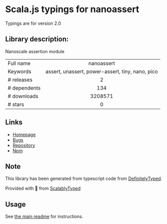 
# Scala.js typings for nanoassert

Typings are for version 2.0

## Library description:
Nanoscale assertion module

|                    |                 |
| ------------------ | :-------------: |
| Full name          | nanoassert |
| Keywords           | assert, unassert, power-assert, tiny, nano, pico |
| # releases         | 2 |
| # dependents       | 134 |
| # downloads        | 3208571 |
| # stars            | 0 |

## Links
- [Homepage](https://github.com/emilbayes/nanoassert#readme)
- [Bugs](https://github.com/emilbayes/nanoassert/issues)
- [Repository](https://github.com/emilbayes/nanoassert)
- [Npm](https://www.npmjs.com/package/nanoassert)
    


## Note
This library has been generated from typescript code from [DefinitelyTyped](https://definitelytyped.org).

Provided with :purple_heart: from [ScalablyTyped](https://github.com/oyvindberg/ScalablyTyped)

## Usage
See [the main readme](../../readme.md) for instructions.


